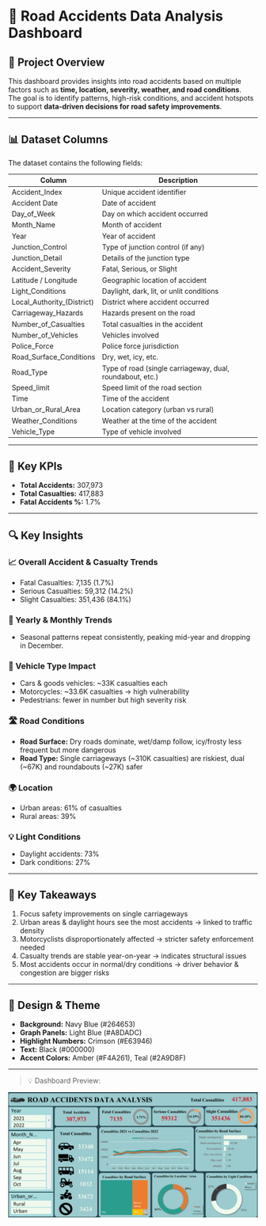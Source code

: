 # 🚨 Road Accidents Data Analysis Dashboard

## 📝 Project Overview
This dashboard provides insights into road accidents based on multiple factors such as **time, location, severity, weather, and road conditions**.  
The goal is to identify patterns, high-risk conditions, and accident hotspots to support **data-driven decisions for road safety improvements**.

---

## 📊 Dataset Columns
The dataset contains the following fields:

| Column | Description |
|--------|-------------|
| Accident_Index | Unique accident identifier |
| Accident Date | Date of accident |
| Day_of_Week | Day on which accident occurred |
| Month_Name | Month of accident |
| Year | Year of accident |
| Junction_Control | Type of junction control (if any) |
| Junction_Detail | Details of the junction type |
| Accident_Severity | Fatal, Serious, or Slight |
| Latitude / Longitude | Geographic location of accident |
| Light_Conditions | Daylight, dark, lit, or unlit conditions |
| Local_Authority_(District) | District where accident occurred |
| Carriageway_Hazards | Hazards present on the road |
| Number_of_Casualties | Total casualties in the accident |
| Number_of_Vehicles | Vehicles involved |
| Police_Force | Police force jurisdiction |
| Road_Surface_Conditions | Dry, wet, icy, etc. |
| Road_Type | Type of road (single carriageway, dual, roundabout, etc.) |
| Speed_limit | Speed limit of the road section |
| Time | Time of the accident |
| Urban_or_Rural_Area | Location category (urban vs rural) |
| Weather_Conditions | Weather at the time of the accident |
| Vehicle_Type | Type of vehicle involved |

---

## 🎯 Key KPIs
- **Total Accidents:** 307,973  
- **Total Casualties:** 417,883  
- **Fatal Accidents %:** 1.7%  

---

## 🔍 Key Insights

### 📈 Overall Accident & Casualty Trends
- Fatal Casualties: 7,135 (1.7%)  
- Serious Casualties: 59,312 (14.2%)  
- Slight Casualties: 351,436 (84.1%)  

### 📅 Yearly & Monthly Trends
- Seasonal patterns repeat consistently, peaking mid-year and dropping in December.  

### 🚗 Vehicle Type Impact
- Cars & goods vehicles: ~33K casualties each  
- Motorcycles: ~33.6K casualties → high vulnerability  
- Pedestrians: fewer in number but high severity risk  

### 🛣️ Road Conditions
- **Road Surface:** Dry roads dominate, wet/damp follow, icy/frosty less frequent but more dangerous  
- **Road Type:** Single carriageways (~310K casualties) are riskiest, dual (~67K) and roundabouts (~27K) safer  

### 🌍 Location
- Urban areas: 61% of casualties  
- Rural areas: 39%  

### 💡 Light Conditions
- Daylight accidents: 73%  
- Dark conditions: 27%  

---

## 📝 Key Takeaways
1. Focus safety improvements on single carriageways  
2. Urban areas & daylight hours see the most accidents → linked to traffic density  
3. Motorcyclists disproportionately affected → stricter safety enforcement needed  
4. Casualty trends are stable year-on-year → indicates structural issues  
5. Most accidents occur in normal/dry conditions → driver behavior & congestion are bigger risks  

---

## 🎨 Design & Theme
- **Background:** Navy Blue (#264653)  
- **Graph Panels:** Light Blue (#A8DADC)  
- **Highlight Numbers:** Crimson (#E63946)  
- **Text:** Black (#000000)  
- **Accent Colors:** Amber (#F4A261), Teal (#2A9D8F)  

---

> 💡 Dashboard Preview:

![Dashboard Preview](road_accidents_dashboard.png)

